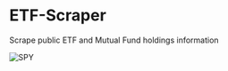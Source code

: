 # ETF-Scraper

Scrape public ETF and Mutual Fund holdings information

![SPY](https://github.com/nikulpatel3141/ETF-Scraper/actions/workflows/check_spy.yml/badge.svg)
